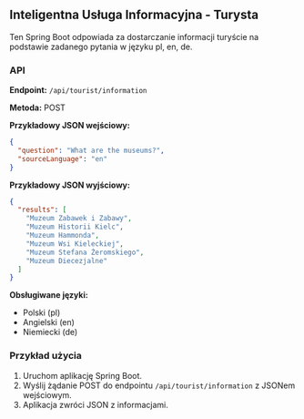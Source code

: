 ## Inteligentna Usługa Informacyjna - Turysta

Ten Spring Boot odpowiada za dostarczanie informacji turyście na podstawie zadanego pytania w języku pl, en, de.

### API

**Endpoint:** `/api/tourist/information`

**Metoda:** POST

**Przykładowy JSON wejściowy:**

```json
{
  "question": "What are the museums?",
  "sourceLanguage": "en"
}
```

**Przykładowy JSON wyjściowy:**

```json
{
  "results": [
    "Muzeum Zabawek i Zabawy",
    "Muzeum Historii Kielc",
    "Muzeum Hammonda",
    "Muzeum Wsi Kieleckiej",
    "Muzeum Stefana Żeromskiego",
    "Muzeum Diecezjalne"    
  ]
}
```

**Obsługiwane języki:**

* Polski (pl)
* Angielski (en)
* Niemiecki (de)

### Przykład użycia

1. Uruchom aplikację Spring Boot.
2. Wyślij żądanie POST do endpointu `/api/tourist/information` z JSONem wejściowym.
3. Aplikacja zwróci JSON z informacjami.